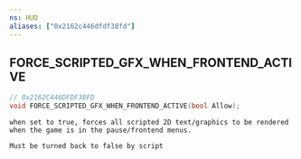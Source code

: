 ```yaml
---
ns: HUD
aliases: ["0x2162c446dfdf38fd"]
---
```

## FORCE_SCRIPTED_GFX_WHEN_FRONTEND_ACTIVE

```c
// 0x2162C446DFDF38FD
void FORCE_SCRIPTED_GFX_WHEN_FRONTEND_ACTIVE(bool Allow);
```

```
when set to true, forces all scripted 2D text/graphics to be rendered when the game is in the pause/frontend menus.

Must be turned back to false by script
```
